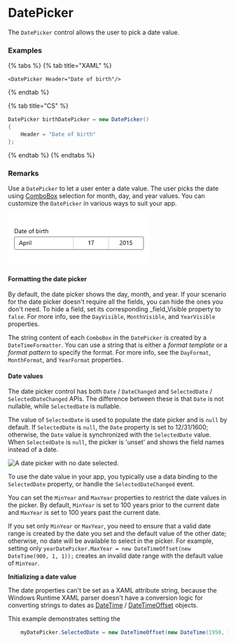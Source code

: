 # DatePicker

The `DatePicker` control allows the user to pick a date value.

### Examples

{% tabs %}
{% tab title="XAML" %}
```markup
<DatePicker Header="Date of birth"/>
```
{% endtab %}

{% tab title="CS" %}
```csharp
DatePicker birthDatePicker = new DatePicker()
{
    Header = "Date of birth"
};
```
{% endtab %}
{% endtabs %}

### Remarks <a id="remarks"></a>

Use a `DatePicker` to let a user enter a date value. The user picks the date using [ComboBox](combobox.md) selection for month, day, and year values. You can customize the `DatePicker` in various ways to suit your app.

![](../../.gitbook/assets/image%20%2821%29.png)

#### Formatting the date picker <a id="formatting-the-date-picker"></a>

By default, the date picker shows the day, month, and year. If your scenario for the date picker doesn't require all the fields, you can hide the ones you don't need. To hide a field, set its corresponding _field_Visible property to `false`. For more info, see the `DayVisible`, `MonthVisible`, and `YearVisible` properties.

The string content of each `ComboBox` in the `DatePicker` is created by a `DateTimeFormatter`. You can use a string that is either a _format template_ or a _format pattern_ to specify the format. For more info, see the `DayFormat`, `MonthFormat`, and `YearFormat` properties.

#### Date values <a id="date-values"></a>

The date picker control has both `Date` / `DateChanged` and `SelectedDate` / `SelectedDateChanged` APIs. The difference between these is that `Date` is not nullable, while `SelectedDate` is nullable.

The value of `SelectedDate` is used to populate the date picker and is `null` by default. If `SelectedDate` is `null`, the `Date` property is set to 12/31/1600; otherwise, the `Date` value is synchronized with the `SelectedDate` value. When `SelectedDate` is `null`, the picker is 'unset' and shows the field names instead of a date.

![A date picker with no date selected.](https://docs.microsoft.com/en-us/uwp/api/windows.ui.xaml.controls/images/date-time/date-picker-no-selected-date.png?view=winrt-19041)

To use the date value in your app, you typically use a data binding to the `SelectedDate` property, or handle the `SelectedDateChanged` event.

You can set the `MinYear` and `MaxYear` properties to restrict the date values in the picker. By default, `MinYear` is set to 100 years prior to the current date and `MaxYear` is set to 100 years past the current date.

If you set only `MinYear` or `MaxYear`, you need to ensure that a valid date range is created by the date you set and the default value of the other date; otherwise, no date will be available to select in the picker. For example, setting only `yearDatePicker.MaxYear = new DateTimeOffset(new DateTime(900, 1, 1));` creates an invalid date range with the default value of `MinYear`.

**Initializing a date value**

The date properties can't be set as a XAML attribute string, because the Windows Runtime XAML parser doesn't have a conversion logic for converting strings to dates as [DateTime](https://docs.microsoft.com/en-us/uwp/api/windows.foundation.datetime) / [DateTimeOffset](https://docs.microsoft.com/en-us/dotnet/api/system.datetimeoffset?view=dotnet-uwp-10.0&preserve-view=true) objects.

This example demonstrates setting the 

```csharp
    myDatePicker.SelectedDate = new DateTimeOffset(new DateTime(1950, 1, 1));
```




